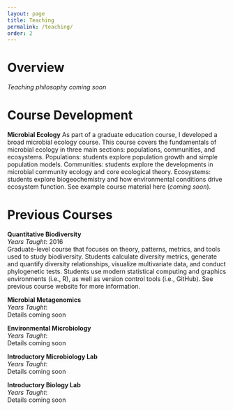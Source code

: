 ```yaml
---
layout: page
title: Teaching
permalink: /teaching/
order: 2
---
```


# Overview

*Teaching philosophy coming soon*


# Course Development

**Microbial Ecology**
As part of a graduate education course, I developed a broad microbial ecology course. This course covers the fundamentals of microbial ecology in three main sections: populations, communities, and ecosystems. Populations: students explore population growth and simple population models. Communities: students explore the developments in microbial community ecology and core ecological theory. Ecosystems: students explore biogeochemistry and how environmental conditions drive ecosystem function. See example course material here (*coming soon*).


# Previous Courses

**Quantitative Biodiversity** <br>
*Years Taught*: 2016 <br>
Graduate-level course that focuses on theory, patterns, metrics, and tools used to study biodiversity. Students calculate diversity metrics, generate and quantify diversity relationships, visualize multivariate data, and conduct phylogenetic tests. Students use modern statistical computing and graphics environments (i.e., R), as well as version control tools (i.e., GitHub). See previous course website for more information.

**Microbial Metagenomics** <br>
*Years Taught*: <br>
Details coming soon

**Environmental Microbiology** <br>
*Years Taught*: <br>
Details coming soon

**Introductory Microbiology Lab** <br>
*Years Taught*: <br>
Details coming soon

**Introductory Biology Lab** <br>
*Years Taught*: <br>
Details coming soon
